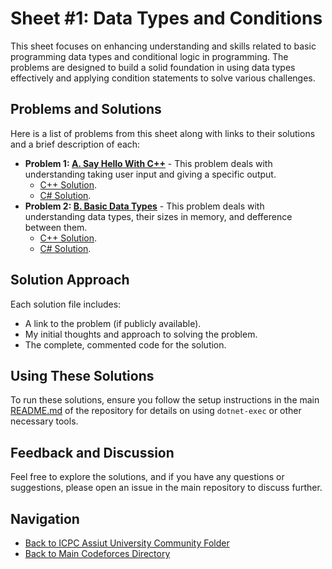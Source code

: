 # Sheet #1: Data Types and Conditions

This sheet focuses on enhancing understanding and skills related to basic programming data types and conditional logic in programming. The problems are designed to build a solid foundation in using data types effectively and applying condition statements to solve various challenges.

## Problems and Solutions

Here is a list of problems from this sheet along with links to their solutions and a brief description of each:

- **Problem 1: [A. Say Hello With C++](./A.%20Say%20Hello%20With%20C++/)** - This problem deals with understanding taking user input and giving a specific output.
    - [C++ Solution](./A.%20Say%20Hello%20With%20C++/main.cpp).
    - [C# Solution](./A.%20Say%20Hello%20With%20C++/main.cs).
- **Problem 2: [B. Basic Data Types](./B.%20Basic%20Data%20Types/)** - This problem deals with understanding data types, their sizes in memory, and defference between them.
    - [C++ Solution](./B.%20Basic%20Data%20Types/main.cpp).
    - [C# Solution](./B.%20Basic%20Data%20Types/main.cs).

## Solution Approach

Each solution file includes:
- A link to the problem (if publicly available).
- My initial thoughts and approach to solving the problem.
- The complete, commented code for the solution.

## Using These Solutions

To run these solutions, ensure you follow the setup instructions in the main [README.md](/README.md) of the repository for details on using `dotnet-exec` or other necessary tools.

## Feedback and Discussion

Feel free to explore the solutions, and if you have any questions or suggestions, please open an issue in the main repository to discuss further.

## Navigation

- [Back to ICPC Assiut University Community Folder](../)
- [Back to Main Codeforces Directory](../../)
